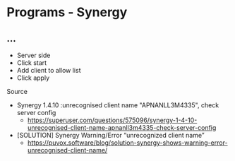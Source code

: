 # Programs - Synergy

## ...

- Server side
- Click start
- Add client to allow list
- Click apply

Source

- Synergy 1.4.10 :unrecognised client name "APNANLL3M4335", check server config
  - https://superuser.com/questions/575096/synergy-1-4-10-unrecognised-client-name-apnanll3m4335-check-server-config
- [SOLUTION] Synergy Warning/Error “unrecognized client name”
  - https://puvox.software/blog/solution-synergy-shows-warning-error-unrecognised-client-name/ 
